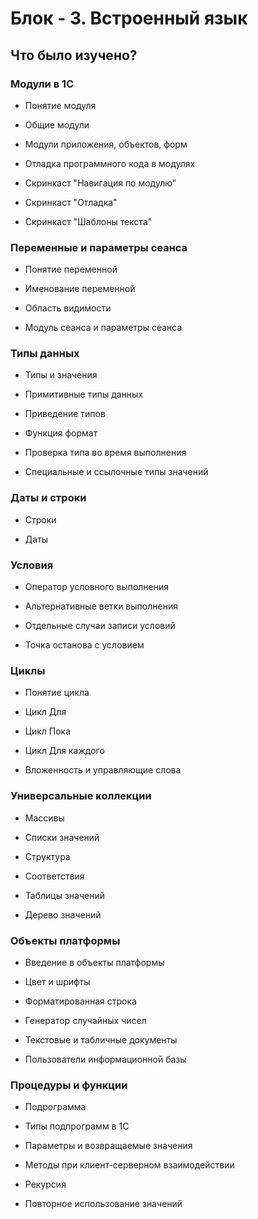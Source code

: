 # Блок - 3. Встроенный язык

## Что было изучено?

### Модули в 1С

* Понятие модуля

* Общие модули

* Модули приложения, объектов, форм

* Отладка программного кода в модулях

* Скринкаст "Навигация по модулю"

* Скринкаст "Отладка"

* Скринкаст "Шаблоны текста"

### Переменные и параметры сеанса

* Понятие переменной

* Именование переменной

* Область видимости

* Модуль сеанса и параметры сеанса

### Типы данных

* Типы и значения

* Примитивные типы данных

* Приведение типов

* Функция формат

* Проверка типа во время выполнения

* Специальные и ссылочные типы значений

### Даты и строки

* Строки

* Даты

### Условия

* Оператор условного выполнения

* Альтернативные ветки выполнения

* Отдельные случаи записи условий

* Точка останова с условием

### Циклы

* Понятие цикла

* Цикл Для

* Цикл Пока

* Цикл Для каждого

* Вложенность и управляющие слова

### Универсальные коллекции

* Массивы

* Списки значений

* Структура

* Соответствия

* Таблицы значений

* Дерево значений

### Объекты платформы

* Введение в объекты платформы

* Цвет и шрифты

* Форматированная строка

* Генератор случайных чисел

* Текстовые и табличные документы

* Пользователи информационной базы

### Процедуры и функции

* Подрограмма

* Типы подпрограмм в 1С

* Параметры и возвращаемые значения

* Методы при клиент-серверном взаимодействии

* Рекурсия

* Повторное использование значений


